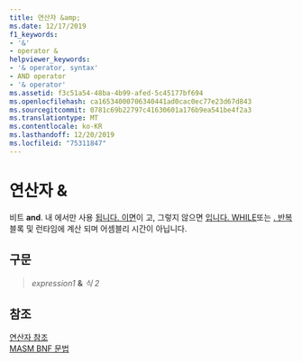 ```yaml
---
title: 연산자 &amp;
ms.date: 12/17/2019
f1_keywords:
- '&'
- operator &
helpviewer_keywords:
- '& operator, syntax'
- AND operator
- '& operator'
ms.assetid: f3c51a54-48ba-4b99-afed-5c45177bf694
ms.openlocfilehash: ca16534000706340441ad0cac0ec77e23d67d843
ms.sourcegitcommit: 0781c69b22797c41630601a176b9ea541be4f2a3
ms.translationtype: MT
ms.contentlocale: ko-KR
ms.lasthandoff: 12/20/2019
ms.locfileid: "75311847"
---
```

# <a name="operator-amp"></a>연산자 &amp;

비트 **and**. 내 에서만 사용 [됩니다. 이면](dot-if.md)이 고, 그렇지 않으면 [입니다. WHILE](dot-while.md)또는 [. 반복](dot-repeat.md) 블록 및 런타임에 계산 되며 어셈블리 시간이 아닙니다.

## <a name="syntax"></a>구문

> *expression1* **&** *식 2*

## <a name="see-also"></a>참조

[연산자 참조](operators-reference.md)\
[MASM BNF 문법](masm-bnf-grammar.md)
